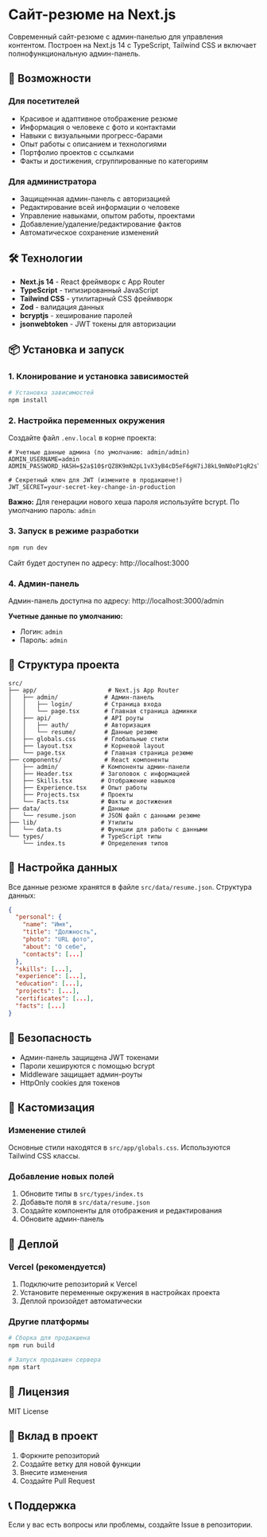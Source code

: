# Сайт-резюме на Next.js

Современный сайт-резюме с админ-панелью для управления контентом. Построен на Next.js 14 с TypeScript, Tailwind CSS и включает полнофункциональную админ-панель.

## 🚀 Возможности

### Для посетителей
- Красивое и адаптивное отображение резюме
- Информация о человеке с фото и контактами
- Навыки с визуальными прогресс-барами
- Опыт работы с описанием и технологиями
- Портфолио проектов с ссылками
- Факты и достижения, сгруппированные по категориям

### Для администратора
- Защищенная админ-панель с авторизацией
- Редактирование всей информации о человеке
- Управление навыками, опытом работы, проектами
- Добавление/удаление/редактирование фактов
- Автоматическое сохранение изменений

## 🛠 Технологии

- **Next.js 14** - React фреймворк с App Router
- **TypeScript** - типизированный JavaScript
- **Tailwind CSS** - утилитарный CSS фреймворк
- **Zod** - валидация данных
- **bcryptjs** - хеширование паролей
- **jsonwebtoken** - JWT токены для авторизации

## 📦 Установка и запуск

### 1. Клонирование и установка зависимостей

```bash
# Установка зависимостей
npm install
```

### 2. Настройка переменных окружения

Создайте файл `.env.local` в корне проекта:

```env
# Учетные данные админа (по умолчанию: admin/admin)
ADMIN_USERNAME=admin
ADMIN_PASSWORD_HASH=$2a$10$rQZ8K9mN2pL1vX3yB4cD5eF6gH7iJ8kL9mN0oP1qR2sT3uV4wX5yZ6aA7bB8cC9dD0eE1fF2gG3hH4iI5jJ6kK7lL8mM9nN0oO1pP2qQ3rR4sS5tT6uU7vV8wW9xX0yY1zZ

# Секретный ключ для JWT (измените в продакшене!)
JWT_SECRET=your-secret-key-change-in-production
```

**Важно:** Для генерации нового хеша пароля используйте bcrypt. По умолчанию пароль: `admin`

### 3. Запуск в режиме разработки

```bash
npm run dev
```

Сайт будет доступен по адресу: http://localhost:3000

### 4. Админ-панель

Админ-панель доступна по адресу: http://localhost:3000/admin

**Учетные данные по умолчанию:**
- Логин: `admin`
- Пароль: `admin`

## 📁 Структура проекта

```
src/
├── app/                    # Next.js App Router
│   ├── admin/             # Админ-панель
│   │   ├── login/         # Страница входа
│   │   └── page.tsx       # Главная страница админки
│   ├── api/               # API роуты
│   │   ├── auth/          # Авторизация
│   │   └── resume/        # Данные резюме
│   ├── globals.css        # Глобальные стили
│   ├── layout.tsx         # Корневой layout
│   └── page.tsx           # Главная страница резюме
├── components/            # React компоненты
│   ├── admin/            # Компоненты админ-панели
│   ├── Header.tsx        # Заголовок с информацией
│   ├── Skills.tsx        # Отображение навыков
│   ├── Experience.tsx    # Опыт работы
│   ├── Projects.tsx      # Проекты
│   └── Facts.tsx         # Факты и достижения
├── data/                 # Данные
│   └── resume.json       # JSON файл с данными резюме
├── lib/                  # Утилиты
│   └── data.ts           # Функции для работы с данными
└── types/                # TypeScript типы
    └── index.ts          # Определения типов
```

## 🔧 Настройка данных

Все данные резюме хранятся в файле `src/data/resume.json`. Структура данных:

```json
{
  "personal": {
    "name": "Имя",
    "title": "Должность",
    "photo": "URL фото",
    "about": "О себе",
    "contacts": [...]
  },
  "skills": [...],
  "experience": [...],
  "education": [...],
  "projects": [...],
  "certificates": [...],
  "facts": [...]
}
```

## 🔐 Безопасность

- Админ-панель защищена JWT токенами
- Пароли хешируются с помощью bcrypt
- Middleware защищает админ-роуты
- HttpOnly cookies для токенов

## 🎨 Кастомизация

### Изменение стилей
Основные стили находятся в `src/app/globals.css`. Используются Tailwind CSS классы.

### Добавление новых полей
1. Обновите типы в `src/types/index.ts`
2. Добавьте поля в `src/data/resume.json`
3. Создайте компоненты для отображения и редактирования
4. Обновите админ-панель

## 🚀 Деплой

### Vercel (рекомендуется)
1. Подключите репозиторий к Vercel
2. Установите переменные окружения в настройках проекта
3. Деплой произойдет автоматически

### Другие платформы
```bash
# Сборка для продакшена
npm run build

# Запуск продакшен сервера
npm start
```

## 📝 Лицензия

MIT License

## 🤝 Вклад в проект

1. Форкните репозиторий
2. Создайте ветку для новой функции
3. Внесите изменения
4. Создайте Pull Request

## 📞 Поддержка

Если у вас есть вопросы или проблемы, создайте Issue в репозитории. 